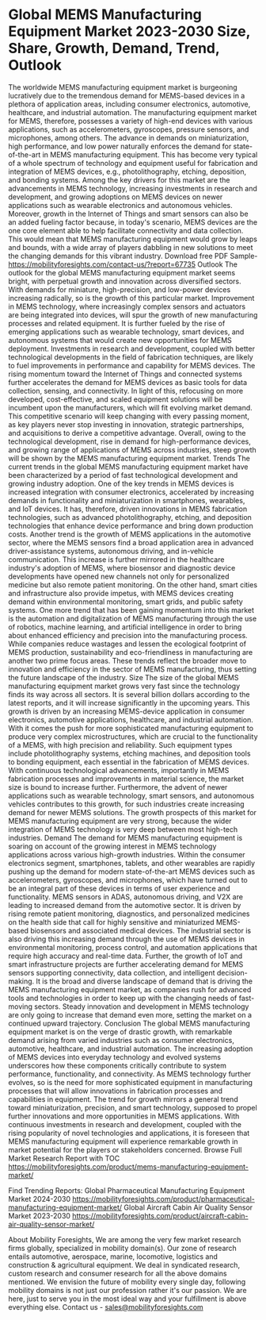 # Global MEMS Manufacturing Equipment Market 2023-2030 Size, Share, Growth, Demand, Trend, Outlook
The worldwide MEMS manufacturing equipment market is burgeoning lucratively due to the tremendous demand for MEMS-based devices in a plethora of application areas, including consumer electronics, automotive, healthcare, and industrial automation. The manufacturing equipment market for MEMS, therefore, possesses a variety of high-end devices with various applications, such as accelerometers, gyroscopes, pressure sensors, and microphones, among others. The advance in demands on miniaturization, high performance, and low power naturally enforces the demand for state-of-the-art in MEMS manufacturing equipment. This has become very typical of a whole spectrum of technology and equipment useful for fabrication and integration of MEMS devices, e.g., photolithography, etching, deposition, and bonding systems. Among the key drivers for this market are the advancements in MEMS technology, increasing investments in research and development, and growing adoptions on MEMS devices on newer applications such as wearable electronics and autonomous vehicles. Moreover, growth in the Internet of Things and smart sensors can also be an added fueling factor because, in today's scenario, MEMS devices are the one core element able to help facilitate connectivity and data collection. This would mean that MEMS manufacturing equipment would grow by leaps and bounds, with a wide array of players dabbling in new solutions to meet the changing demands for this vibrant industry.
Download free PDF Sample- https://mobilityforesights.com/contact-us/?report=67735
Outlook
The outlook for the global MEMS manufacturing equipment market seems bright, with perpetual growth and innovation across diversified sectors. With demands for miniature, high-precision, and low-power devices increasing radically, so is the growth of this particular market. Improvement in MEMS technology, where increasingly complex sensors and actuators are being integrated into devices, will spur the growth of new manufacturing processes and related equipment. It is further fueled by the rise of emerging applications such as wearable technology, smart devices, and autonomous systems that would create new opportunities for MEMS deployment. Investments in research and development, coupled with better technological developments in the field of fabrication techniques, are likely to fuel improvements in performance and capability for MEMS devices. The rising momentum toward the Internet of Things and connected systems further accelerates the demand for MEMS devices as basic tools for data collection, sensing, and connectivity. In light of this, refocusing on more developed, cost-effective, and scaled equipment solutions will be incumbent upon the manufacturers, which will fit evolving market demand. This competitive scenario will keep changing with every passing moment, as key players never stop investing in innovation, strategic partnerships, and acquisitions to derive a competitive advantage. Overall, owing to the technological development, rise in demand for high-performance devices, and growing range of applications of MEMS across industries, steep growth will be shown by the MEMS manufacturing equipment market.
Trends
The current trends in the global MEMS manufacturing equipment market have been characterized by a period of fast technological development and growing industry adoption. One of the key trends in MEMS devices is increased integration with consumer electronics, accelerated by increasing demands in functionality and miniaturization in smartphones, wearables, and IoT devices. It has, therefore, driven innovations in MEMS fabrication technologies, such as advanced photolithography, etching, and deposition technologies that enhance device performance and bring down production costs. Another trend is the growth of MEMS applications in the automotive sector, where the MEMS sensors find a broad application area in advanced driver-assistance systems, autonomous driving, and in-vehicle communication. This increase is further mirrored in the healthcare industry's adoption of MEMS, where biosensor and diagnostic device developments have opened new channels not only for personalized medicine but also remote patient monitoring. On the other hand, smart cities and infrastructure also provide impetus, with MEMS devices creating demand within environmental monitoring, smart grids, and public safety systems. One more trend that has been gaining momentum into this market is the automation and digitalization of MEMS manufacturing through the use of robotics, machine learning, and artificial intelligence in order to bring about enhanced efficiency and precision into the manufacturing process. While companies reduce wastages and lessen the ecological footprint of MEMS production, sustainability and eco-friendliness in manufacturing are another two prime focus areas. These trends reflect the broader move to innovation and efficiency in the sector of MEMS manufacturing, thus setting the future landscape of the industry.
Size
The size of the global MEMS manufacturing equipment market grows very fast since the technology finds its way across all sectors. It is several billion dollars according to the latest reports, and it will increase significantly in the upcoming years. This growth is driven by an increasing MEMS-device application in consumer electronics, automotive applications, healthcare, and industrial automation. With it comes the push for more sophisticated manufacturing equipment to produce very complex microstructures, which are crucial to the functionality of a MEMS, with high precision and reliability. Such equipment types include photolithography systems, etching machines, and deposition tools to bonding equipment, each essential in the fabrication of MEMS devices. With continuous technological advancements, importantly in MEMS fabrication processes and improvements in material science, the market size is bound to increase further. Furthermore, the advent of newer applications such as wearable technology, smart sensors, and autonomous vehicles contributes to this growth, for such industries create increasing demand for newer MEMS solutions. The growth prospects of this market for MEMS manufacturing equipment are very strong, because the wider integration of MEMS technology is very deep between most high-tech industries.
Demand 
The demand for MEMS manufacturing equipment is soaring on account of the growing interest in MEMS technology applications across various high-growth industries. Within the consumer electronics segment, smartphones, tablets, and other wearables are rapidly pushing up the demand for modern state-of-the-art MEMS devices such as accelerometers, gyroscopes, and microphones, which have turned out to be an integral part of these devices in terms of user experience and functionality. MEMS sensors in ADAS, autonomous driving, and V2X are leading to increased demand from the automotive sector. It is driven by rising remote patient monitoring, diagnostics, and personalized medicines on the health side that call for highly sensitive and miniaturized MEMS-based biosensors and associated medical devices. The industrial sector is also driving this increasing demand through the use of MEMS devices in environmental monitoring, process control, and automation applications that require high accuracy and real-time data. Further, the growth of IoT and smart infrastructure projects are further accelerating demand for MEMS sensors supporting connectivity, data collection, and intelligent decision-making. It is the broad and diverse landscape of demand that is driving the MEMS manufacturing equipment market, as companies rush for advanced tools and technologies in order to keep up with the changing needs of fast-moving sectors. Steady innovation and development in MEMS technology are only going to increase that demand even more, setting the market on a continued upward trajectory.
Conclusion
The global MEMS manufacturing equipment market is on the verge of drastic growth, with remarkable demand arising from varied industries such as consumer electronics, automotive, healthcare, and industrial automation. The increasing adoption of MEMS devices into everyday technology and evolved systems underscores how these components critically contribute to system performance, functionality, and connectivity. As MEMS technology further evolves, so is the need for more sophisticated equipment in manufacturing processes that will allow innovations in fabrication processes and capabilities in equipment. The trend for growth mirrors a general trend toward miniaturization, precision, and smart technology, supposed to propel further innovations and more opportunities in MEMS applications. With continuous investments in research and development, coupled with the rising popularity of novel technologies and applications, it is foreseen that MEMS manufacturing equipment will experience remarkable growth in market potential for the players or stakeholders concerned.
Browse Full Market Research Report with TOC  https://mobilityforesights.com/product/mems-manufacturing-equipment-market/

Find Trending Reports:
Global Pharmaceutical Manufacturing Equipment Market 2024-2030
https://mobilityforesights.com/product/pharmaceutical-manufacturing-equipment-market/
Global Aircraft Cabin Air Quality Sensor Market 2023-2030
https://mobilityforesights.com/product/aircraft-cabin-air-quality-sensor-market/

About Mobility Foresights,
We are among the very few market research firms globally, specialized in mobility domain(s). Our zone of research entails automotive, aerospace, marine, locomotive, logistics and construction & agricultural equipment. We deal in syndicated research, custom research and consumer research for all the above domains mentioned.
We envision the future of mobility every single day, following mobility domains is not just our profession rather it's our passion. We are here, just to serve you in the most ideal way and your fulfillment is above everything else. Contact us -  sales@mobilityforesights.com 

